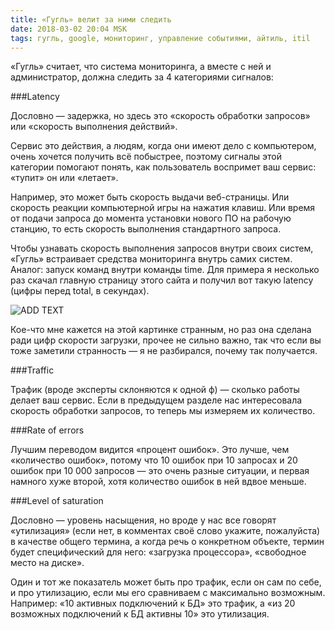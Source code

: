 ```yaml
---
title: «Гугль» велит за ними следить
date: 2018-03-02 20:04 MSK
tags: гугль, google, мониторинг, управление событиями, айтиль, itil
---
```



«Гугль» считает, что система мониторинга, а вместе с ней и администратор, должна следить за 4 категориями сигналов: 

###Latency

Дословно — задержка, но здесь это «скорость обработки запросов» или «скорость выполнения действий». 

Сервис это действия, а людям, когда они имеют дело с компьютером, очень хочется получить всё побыстрее, поэтому сигналы этой категории помогают понять, как пользователь воспримет ваш сервис: «тупит» он или «летает». 

Например, это может быть скорость выдачи веб-страницы. Или скорость реакции компьютерной игры на нажатия клавиш. Или время от подачи запроса до момента установки нового ПО на рабочую станцию, то есть скорость выполнения стандартного запроса. 

Чтобы узнавать скорость выполнения запросов внутри своих систем, «Гугль» встраивает средства мониторинга внутрь самих систем. Аналог: запуск команд внутри команды time. Для примера я несколько раз скачал главную страницу этого сайта и получил вот такую latency (цифры перед total, в секундах).

![ADD TEXT](/images/page_speed.jpg)  

Кое-что мне кажется на этой картинке странным, но раз она сделана ради цифр скорости загрузки, прочее не сильно важно, так что если вы тоже заметили странность — я не разбирался, почему так получается.


###Traffic 

Трафик (вроде эксперты склоняются к одной ф) — сколько работы делает ваш сервис. Если в предыдущем разделе нас интересовала скорость обработки запросов, то теперь мы измеряем их количество. 


###Rate of errors 

Лучшим переводом видится «процент ошибок». Это лучше, чем «количество ошибок», потому что 10 ошибок при 10 запросах и 20 ошибок при 10&nbsp;000 запросов — это очень разные ситуации, и первая намного хуже второй, хотя количество ошибок в ней вдвое меньше.


###Level of saturation 

Дословно — уровень насыщения, но вроде у нас все говорят «утилизация» (если нет, в комментах своё слово укажите, пожалуйста) в качестве общего термина, а когда речь о конкретном объекте, термин будет специфический для него: «загрузка процессора», «свободное место на диске». 

Один и тот же показатель может быть про трафик, если он сам по себе, и про утилизацию, если мы его сравниваем с максимально возможным. Например: «10 активных подключений к БД» это трафик, а «из 20 возможных подключений к БД активны 10» это утилизация.
